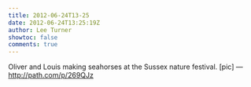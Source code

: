 ```yaml
---
title: 2012-06-24T13-25
date: 2012-06-24T13:25:19Z
author: Lee Turner
showtoc: false
comments: true
---
```


Oliver and Louis making seahorses at the Sussex nature festival. [pic] — http://path.com/p/269QJz

